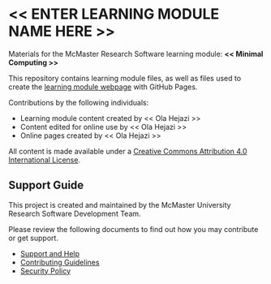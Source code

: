 # << ENTER LEARNING MODULE NAME HERE >>

Materials for the McMaster Research Software learning module: **<<  Minimal Computing  >>**  

This repository contains learning module files, as well as files used to create the [learning module webpage](https://mcmasterrs.github.io/lm_minimal_computing) with GitHub Pages.  

Contributions by the following individuals: 
- Learning module content created by << Ola Hejazi >>  
- Content edited for online use by << Ola Hejazi >>  
- Online pages created by << Ola Hejazi >>  

All content is made available under a [Creative Commons Attribution 4.0 International License](https://creativecommons.org/licenses/by/4.0/).  

## Support Guide

This project is created and maintained by the McMaster University Research Software Development Team.  

Please review the following documents to find out how you may contribute or get support.  
- [Support and Help](https://github.com/McMasterRS/.github/blob/main/SUPPORT.md)
- [Contributing Guidelines](https://github.com/McMasterRS/.github/blob/main/CONTRIBUTING.md)
- [Security Policy](https://github.com/McMasterRS/.github/blob/main/SECURITY.md)
